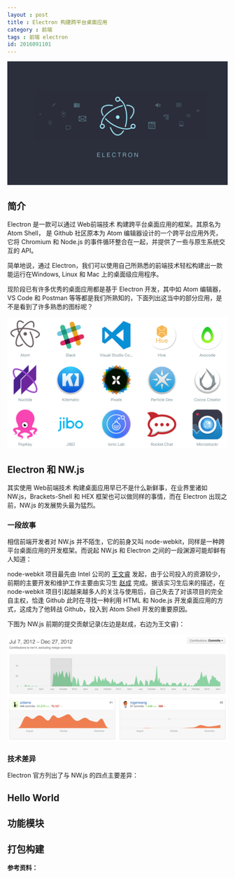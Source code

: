 ```yaml
---
layout : post
title : Electron 构建跨平台桌面应用
category : 前端
tags : 前端 electron
id: 2016091101
---
```


<img src="/img/posts/electron/electron.jpeg" alt="electron apps" />

## 简介
Electron 是一款可以通过 Web前端技术 构建跨平台桌面应用的框架。其原名为 Atom Shell， 是 Github 社区原本为 Atom 编辑器设计的一个跨平台应用外壳，它将 Chromium 和 Node.js 的事件循环整合在一起，并提供了一些与原生系统交互的 API。

简单地说，通过 Electron，我们可以使用自己所熟悉的前端技术轻松构建出一款能运行在Windows, Linux 和 Mac 上的桌面级应用程序。

现阶段已有许多优秀的桌面应用都是基于 Electron 开发，其中如 Atom 编辑器，VS Code 和 Postman 等等都是我们所熟知的，下面列出这当中的部分应用，是不是看到了许多熟悉的图标呢？

<img src="/img/posts/electron/electron_apps.jpeg" alt="electron apps" />

## Electron 和 NW.js

其实使用 Web前端技术 构建桌面应用早已不是什么新鲜事，在业界里诸如 NW.js，Brackets-Shell 和 HEX 框架也可以做同样的事情，而在 Electron 出现之前，NW.js 的发展势头最为猛烈。

### 一段故事

相信前端开发者对 NW.js 并不陌生，它的前身又叫 node-webkit，同样是一种跨平台桌面应用的开发框架。而说起 NW.js 和 Electron 之间的一段渊源可能却鲜有人知道：

node-webkit 项目最先由 Intel 公司的 [王文睿] 发起，由于公司投入的资源较少，前期的主要开发和维护工作主要由实习生 [赵成] 完成。据该实习生后来的描述，在 node-webkit 项目引起越来越多人的关注与使用后，自己失去了对该项目的完全自主权，恰逢 Github 此时在寻找一种利用 HTML 和 Node.js 开发桌面应用的方式，这成为了他转战 Github，投入到 Atom Shell 开发的重要原因。

下图为 NW.js 前期的提交贡献记录(左边是赵成，右边为王文睿)：

<img src="/img/posts/electron/nw_commit.png" alt="node-webkit commits" />

### 技术差异

Electron 官方列出了与 NW.js 的四点主要差异：


## Hello World

## 功能模块

## 打包构建

**参考资料：**

<!--1. https://www.zhihu.com/question/36292298/answer/102418523
2. http://cheng.guru/blog/2016/05/13/from-node-webkit-to-electron-1-0.html-->

[王文睿]:       https://github.com/rogerwang
[赵成]:         https://github.com/zcbenz